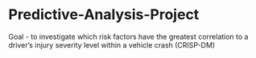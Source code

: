 # Predictive-Analysis-Project

Goal -  to investigate which risk factors have the greatest correlation to a driver’s injury severity level within a vehicle crash (CRISP-DM)
